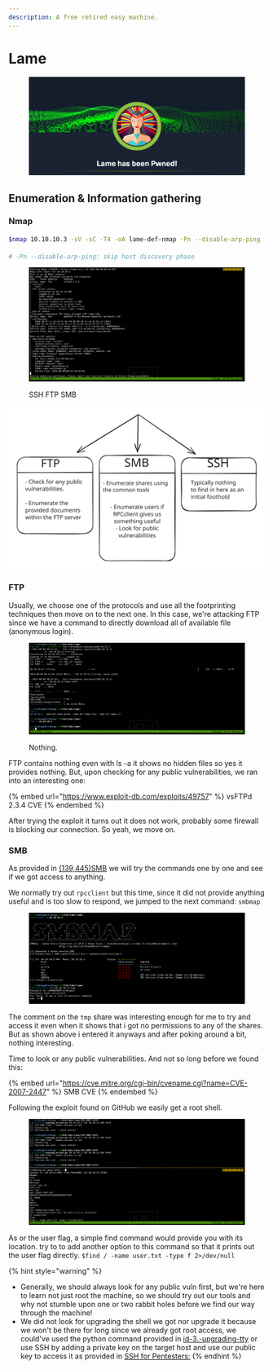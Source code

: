 ```yaml
---
description: A free retired easy machine.
---
```


# Lame

<figure><img src="../.gitbook/assets/image (23).png" alt=""><figcaption></figcaption></figure>

## Enumeration & Information gathering&#x20;

### Nmap

```bash
$nmap 10.10.10.3 -sV -sC -T4 -oA lame-def-nmap -Pn --disable-arp-ping

# -Pn --disable-arp-ping: skip host discovery phase
```

<figure><img src="../.gitbook/assets/image (19).png" alt=""><figcaption><p>SSH FTP SMB</p></figcaption></figure>

<img src="../.gitbook/assets/file.excalidraw (2).svg" alt="Illustration of the nmap output." class="gitbook-drawing">

### FTP

Usually, we choose one of the protocols and use all the footprinting techniques then move on to the next one. In this case, we're attacking FTP since we have a command to directly download all of available file (anonymous login).

<figure><img src="../.gitbook/assets/image (20).png" alt=""><figcaption><p>Nothing.</p></figcaption></figure>

FTP contains nothing even with ls -a it shows no hidden files so yes it provides nothing. But, upon checking for any public vulnerabilities, we ran into an interesting one:

{% embed url="https://www.exploit-db.com/exploits/49757" %}
vsFTPd 2.3.4 CVE
{% endembed %}

After trying the exploit it turns out it does not work, probably some firewall is blocking our connection. So yeah, we move on.

### SMB

As provided in [(139,445)SMB](https://app.gitbook.com/s/2x96g0dngcMbgd6cnWUj/enumeration-and-attack-planning/footprinting/host-based-enumeration/139-445-smb "mention") we will try the commands one by one and see if we got access to anything.

We normally try out `rpcclient` but this time, since it did not provide anything useful and is too slow to respond, we jumped to the next command: `smbmap`

<figure><img src="../.gitbook/assets/image (21).png" alt=""><figcaption></figcaption></figure>

The comment on the `tmp` share was interesting enough for me to try and access it even when it shows that i got no permissions to any of the shares. But as shown above i entered it anyways and after poking around a bit, nothing interesting.

Time to look or any public vulnerabilities. And not so long before we found this:

{% embed url="https://cve.mitre.org/cgi-bin/cvename.cgi?name=CVE-2007-2447" %}
SMB CVE
{% endembed %}

Following the exploit found on GitHub we easily get a root shell.

<figure><img src="../.gitbook/assets/image (22).png" alt=""><figcaption></figcaption></figure>

As  or the user flag, a simple find command would provide you with its location. try to to add another option to this command so that it prints out the user flag directly. `$find / -name user.txt -type f 2>/dev/null`

{% hint style="warning" %}
* Generally, we should always look for any public vuln first, but we're here to learn not just root the machine, so we should try out our tools and why not stumble upon one or two rabbit holes before we find our way through the machine!
* We did not look for upgrading the shell we got nor upgrade it because we won't be there for long since we already got root access, we could've used the python command provided in [id-3.-upgrading-tty](https://app.gitbook.com/s/2x96g0dngcMbgd6cnWUj/introduction-and-getting-started/shells-and-ssh/setting-up-shells#id-3.-upgrading-tty "mention") or use SSH by adding a private key on the target host and use our public key to access it as provided in [SSH for Pentesters:](https://app.gitbook.com/s/2x96g0dngcMbgd6cnWUj/introduction-and-getting-started/shells-and-ssh#ssh-for-pentesters "mention")
{% endhint %}

